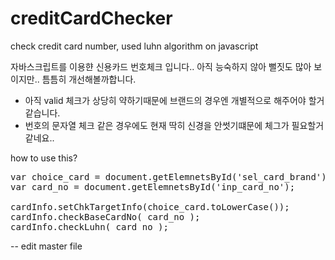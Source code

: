 # creditCardChecker
check credit card number, used luhn algorithm on javascript

자바스크립트를 이용햔 신용카드 번호체크 입니다..
아직 능숙하지 않아 뻘짓도 많아 보이지만.. 틈틈히 개선해볼까합니다.

- 아직 valid 체크가 상당히 약하기때문에 브랜드의 경우엔 개별적으로 해주어야 할거같습니다.
- 번호의 문자열 체크 같은 경우에도 현재 딱히 신경을 안썻기떄문에 체그가 필요할거 같네요..

how to use this?
<pre>
var choice_card = document.getElemnetsById('sel_card_brand');
var card_no = document.getElemnetsById('inp_card_no');

cardInfo.setChkTargetInfo(choice_card.toLowerCase());
cardInfo.checkBaseCardNo( card_no );
cardInfo.checkLuhn( card_no );
</pre>

-- edit master file
